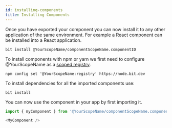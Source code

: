 ```yaml
---
id: installing-components
title: Installing Components
---
```


Once you have exported your component you can now install it to any other application of the same environment. For example a React component can be installed into a React application. 

```shell
bit install @YourScopeName/componentScopeName.componentID
```

To install components with npm or yarn we first need to configure @YourScopeName as a [scoped registry](https://docs.npmjs.com/misc/scope#associating-a-scope-with-a-registry).

```shell
npm config set '@YourScopeName:registry' https://node.bit.dev
```

To install dependencies for all the imported components use:

```shell
bit install
```

You can now use the component in your app by first importing it.

```js
import { myComponent } from '@YourScopeName/componentScopeName.componentID';
```

```js
<MyComponent />
```
